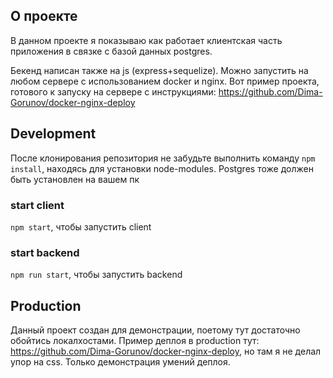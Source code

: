 
## О проекте
В данном проекте я показываю как работает клиентская часть приложения в связке с базой данных postgres.

Бекенд написан также на js (express+sequelize). Можно запустить на любом сервере с использованием docker и nginx. Вот пример проекта, 
готового к запуску на сервере c инструкциями: https://github.com/Dima-Gorunov/docker-nginx-deploy


## Development
После клонирования репозитория не забудьте выполнить команду `npm install`, находясь для установки node-modules.
Postgres тоже должен быть установлен на вашем пк
### start client 
`npm start`, чтобы запустить client 


### start backend
`npm run start`, чтобы запустить backend

## Production

Данный проект создан для демонстрации, поетому тут достаточно обойтись локалхостами.
Пример деплоя в production тут: https://github.com/Dima-Gorunov/docker-nginx-deploy, но там я не делал упор на css. Только демонстрация умений деплоя.
